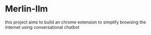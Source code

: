 # Merlin-llm

this project aims to build an chrome extension to simplify browsing the internet using conversational chatbot
